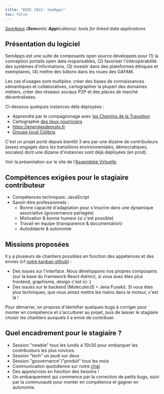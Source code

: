 ```yaml
---
title: "BSOC 2022: SemApps"
toc: false
---
```


*[SemApps](semapps.org) (**Sem**antic **App**lications): tools for linked data applications*

## Présentation du logiciel

SemApps est une suite de composants open source développés pour (1) la conception portails open data responsables, (2) favoriser l'intéropérabilité des systèmes d'informations, (3) investir dans des plateformes éthiques et exemplaires, (4) mettre des bâtons dans les roues des GAFAM.

Les cas d'usages sont multiples: créer des bases de connaissances sémantiques et collaboratives, cartographier la plupart des domaines métiers, créer des réseaux sociaux P2P et des places de marché décentralisées.

Ci-dessous quelques instances délà déployées : 

- Apprendre par le compagnonage avec [les Chemins de la Transition](https://app.lescheminsdelatransition.org/)
- Cartographie [des lieux nourriciers](https://100lieuxnourriciers.fr/)
- https://energiesdeprats.fr
- [Groupe local Colibris](https://payscreillois.colibris-groupeslocaux.org/)

C'est un projet porté depuis bientôt 3 ans par une dizaine de contributeurs (assez engagés dans les transitions environmentales, démocratiques, sociales) dont une dizaine d'instances sont déjà déployées (en prod).

Voir la présentation sur le site de l'[Assemblée Virtuelle](https://www.virtual-assembly.org/semapps/).

## Compétences exigées pour le stagiaire contributeur

- Compétences techniques: JavaScript
- Savoir-être professionnels : 
    - Bonne capacité d'adaptation pour s'inscrire dans une dynamique associative (gouvernance partagée)
    - Motivation & bonne humeur (si c'est possible)
    - Travail en équipe (transparence & documentation)
    - Autodidacte & autonomie

## Missions proposées

Il y a plusieurs de chantiers possibles en fonction des appétences et des envies (cf [notre kanban github](https://github.com/assemblee-virtuelle/semapps/projects/5)) :

- Des issues sur l'interface. Nous développons nos propres composants (sur la base du framework React-Admin), si vous avez êtes plus frontend, graphisme, design c'est ici :)
- Des issues sur le backend (MoleculerJS + Jena Fuseki). Si vous êtes plus techniques, que vous aimez mettre les mains dans le moteur, c'est là !

Pour démarrer, on propose d'identifier quelques bugs à corriger pour monter en compétence et s'acculturer au projet, puis de laisser le stagiaire choisir les chantiers auxquels il a envie de contribuer.

## Quel encadrement pour le stagiaire ?

- Session "newbie" tous les lundis à 15h30 pour embarquer les contributeurs les plus novices.
- Session "tech" un jeudi sur deux
- Session "gouvernance"/"produit" tous les mois
- Communication quotidienne sur notre [chat](https://chat.lescommuns.org/).
- Des appels/visio en fonction des besoins !
- Un embarquement qui commence par la correction de petits bugs, suivi par la communauté pour monter en compétence et gagner en autonomie.
